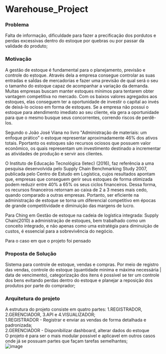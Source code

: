 # Warehouse_Project

### Problema
  Falta de informação, dificuldade para fazer a precificação dos pordutos e perdas excessivas dentro do estoque por quebras ou por passar da validade do produto;

### Motivação 
  A gestão de estoque é fundamental para o planejamento, previsão e controle do estoque. Através dela a empresa consegue controlar as suas entradas e saÌdas de
mercadorias e fazer uma previsão de qual será o seu o tamanho do estoque capaz de acompanhar a variação da demanda. Muitas empresas buscam manter estoques mínimos para tentarem obter vantagem competitiva no mercado. Com os baixos valores agregados aos estoques, elas conseguem ter a oportunidade de investir o capital ao invés de deixá-lo ocioso em forma de estoques. Se a empresa não possui o estoque para atendimento imediato ao seu cliente, ela gera a oportunidade para que o mesmo busque seus concorrentes, correndo riscos de perdê-los.

Segundo o João José Viana no livro "Administração de materiais: um enfoque prático" o estoque representar aproximadamente 46% dos ativos totais. Pportanto os estoques são recursos ociosos que possuem valor econômico, os quais representam um investimento destinado a incrementar as atividades de produção e servir aos clientes.

O Instituto de Educação Tecnológica (Ietec) (2016), faz referência a uma pesquisa desenvolvida pelo Supply Chain Benchmarking Study 2007, publicada pelo Centro de Estudo em Logística, cujos resultados apontam que, empresas que conseguem gerir seus estoques de forma otimizada podem reduzir entre 40% a 65% os seus ciclos financeiros. Dessa forma, os recursos financeiros retornam ao caixa de 2 a 3 meses mais cedo, quando comparado a outras empresas. Portanto, ser eficiente na administração de estoque se torna um diferencial competitivo em épocas de grande competitividade e diminuição das margens de lucro.

Para Ching em Gestão de estoque na cadeia de logística integrada: Supply Chain(2010) a administração de estoques, bem trabalhado como um conceito integrado, e não apenas como uma estratégia para diminuição de custos, é essencial para a sobrevivência do negócio.

Para o caso em que o projeto foi pensado 

### Proposta de Solução
  Sistema para controle de estoque, vendas e compras. 
Por meio de registro das vendas, controle do estoque (quantidade minima e máxima necessária | data de vencimento), categorização dos itens é possivel se ter um controle dos bens evitando perdas dentro do estoque e planejar a reposição dos produtos por parte do comprador;

### Arquitetura do projeto
A estrutura do projeto consiste em quatro partes: 1.REGISTRADOR, 2.GERENCIADOR, 3.API e 4.VISUALIZADOR;</br>
1.REGISTRADOR - Registrar e enviar as vendas de forma detalhada e padronizada;</br>
2.GERENCIADOR - Disponibilizar dashboard, alterar dados do estoque</br>
O projeto é para ser o mais modular possivel e aplicavel em outros casos onde já se possuam partes que façam tarefas semelhantes;</br>
![image](https://user-images.githubusercontent.com/55815066/115421864-bbbf1b80-a1d2-11eb-96bf-f4e90d3c9249.png)
